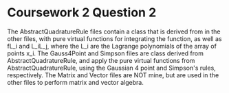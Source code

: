 # Coursework 2 Question 2
The AbstractQuadratureRule files contain a class that is derived from in the other files, with pure virtual functions for integrating the function, as well as fL_i and L_iL_j, where the L_i are the Lagrange polynomials of the array of points x_i.
The Gauss4Point and Simpson files are class derived from AbstractQuadratureRule, and apply the pure virtual functions from AbstractQuadratureRule, using the Gaussian 4 point and Simpson's rules, respectively.
The Matrix and Vector files are NOT mine, but are used in the other files to perform matrix and vector algebra. 
